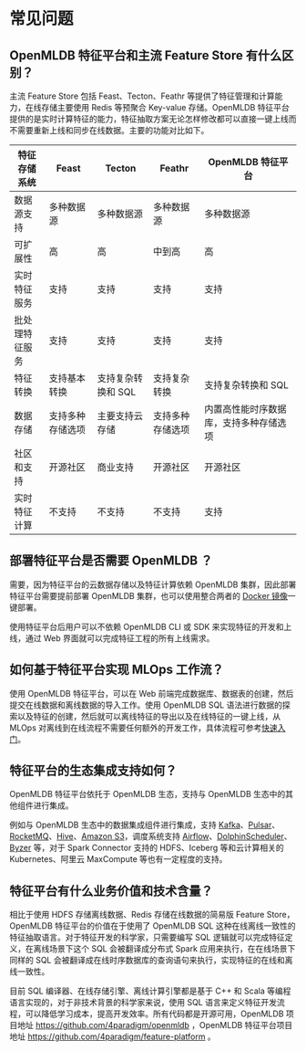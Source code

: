 # 常见问题

## OpenMLDB 特征平台和主流 Feature Store 有什么区别？

主流 Feature Store 包括 Feast、Tecton、Feathr 等提供了特征管理和计算能力，在线存储主要使用 Redis 等预聚合 Key-value 存储。OpenMLDB 特征平台提供的是实时计算特征的能力，特征抽取方案无论怎样修改都可以直接一键上线而不需要重新上线和同步在线数据。主要的功能对比如下。

| 特征存储系统 | Feast              | Tecton            | Feathr            | OpenMLDB 特征平台 |
| ----------------- | ------------------ | ----------------- | ----------------- | ----------------- |
| 数据源支持        | 多种数据源         | 多种数据源         | 多种数据源         | 多种数据源 |
| 可扩展性          | 高                  | 高                 | 中到高             | 高 |
| 实时特征服务      | 支持               | 支持              | 支持              | 支持 |
| 批处理特征服务    | 支持               | 支持              | 支持              | 支持 |
| 特征转换          | 支持基本转换       | 支持复杂转换和 SQL      | 支持复杂转换      | 支持复杂转换和 SQL |
| 数据存储          | 支持多种存储选项   | 主要支持云存储    | 支持多种存储选项   | 内置高性能时序数据库，支持多种存储选项 |
| 社区和支持        | 开源社区     | 商业支持          | 开源社区     | 开源社区 |
| 实时特征计算 | 不支持 | 不支持 | 不支持 | 支持 |

## 部署特征平台是否需要 OpenMLDB ？

需要，因为特征平台的云数据存储以及特征计算依赖 OpenMLDB 集群，因此部署特征平台需要提前部署 OpenMLDB 集群，也可以使用整合两者的 [Docker 镜像](./install/docker.md)一键部署。

使用特征平台后用户可以不依赖 OpenMLDB CLI 或 SDK 来实现特征的开发和上线，通过 Web 界面就可以完成特征工程的所有上线需求。

## 如何基于特征平台实现 MLOps 工作流？

使用 OpenMLDB 特征平台，可以在 Web 前端完成数据库、数据表的创建，然后提交在线数据和离线数据的导入工作。使用 OpenMLDB SQL 语法进行数据的探索以及特征的创建，然后就可以离线特征的导出以及在线特征的一键上线，从 MLOps 对离线到在线流程不需要任何额外的开发工作，具体流程可参考[快速入门](./quickstart.md)。

## 特征平台的生态集成支持如何？

OpenMLDB 特征平台依托于 OpenMLDB 生态，支持与 OpenMLDB 生态中的其他组件进行集成。

例如与 OpenMLDB 生态中的数据集成组件进行集成，支持 [Kafka](../../integration/online_datasources/kafka_connector_demo.md)、[Pulsar](../../integration/online_datasources/pulsar_connector_demo.md)、[RocketMQ](../../integration/online_datasources/rocketmq_connector.md)、[Hive](../../integration/offline_data_sources/hive.md)、[Amazon S3](../../integration/offline_data_sources/s3.md)，调度系统支持 [Airflow](../../integration/deploy_integration/airflow_provider_demo.md)、[DolphinScheduler](../../integration/deploy_integration/dolphinscheduler_task_demo.md)、[Byzer](../../integration/deploy_integration/OpenMLDB_Byzer_taxi.md) 等，对于 Spark Connector 支持的 HDFS、Iceberg 等和云计算相关的 Kubernetes、阿里云 MaxCompute 等也有一定程度的支持。

## 特征平台有什么业务价值和技术含量？

相比于使用 HDFS 存储离线数据、Redis 存储在线数据的简易版 Feature Store，OpenMLDB 特征平台的价值在于使用了 OpenMLDB SQL 这种在线离线一致性的特征抽取语言。对于特征开发的科学家，只需要编写 SQL 逻辑就可以完成特征定义，在离线场景下这个 SQL 会被翻译成分布式 Spark 应用来执行，在在线场景下同样的 SQL 会被翻译成在线时序数据库的查询语句来执行，实现特征的在线和离线一致性。

目前 SQL 编译器、在线存储引擎、离线计算引擎都是基于 C++ 和 Scala 等编程语言实现的，对于非技术背景的科学家来说，使用 SQL 语言来定义特征开发流程，可以降低学习成本，提高开发效率。所有代码都是开源可用，OpenMLDB 项目地址 https://github.com/4paradigm/openmldb ，OpenMLDB 特征平台项目地址 https://github.com/4paradigm/feature-platform 。
